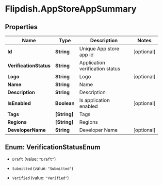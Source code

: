 # Flipdish.AppStoreAppSummary

## Properties
Name | Type | Description | Notes
------------ | ------------- | ------------- | -------------
**Id** | **String** | Unique App store app id | [optional] 
**VerificationStatus** | **String** | Application verification status | 
**Logo** | **String** | Logo | [optional] 
**Name** | **String** | Name | 
**Description** | **String** | Description | 
**IsEnabled** | **Boolean** | Is application enabled | [optional] 
**Tags** | **[String]** | Tags | 
**Regions** | **[String]** | Regions | 
**DeveloperName** | **String** | Developer Name | [optional] 


<a name="VerificationStatusEnum"></a>
## Enum: VerificationStatusEnum


* `Draft` (value: `"Draft"`)

* `Submitted` (value: `"Submitted"`)

* `Verified` (value: `"Verified"`)




